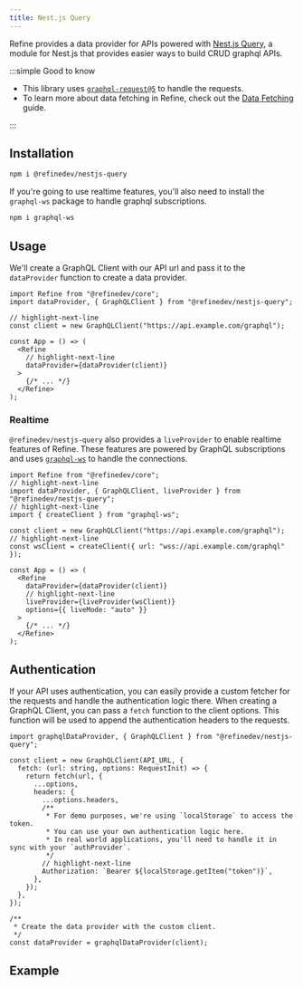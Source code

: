 ```yaml
---
title: Nest.js Query
---
```


Refine provides a data provider for APIs powered with [Nest.js Query](https://doug-martin.github.io/nestjs-query/), a module for Nest.js that provides easier ways to build CRUD graphql APIs.

:::simple Good to know

- This library uses [`graphql-request@5`](https://github.com/jasonkuhrt/graphql-request) to handle the requests.
- To learn more about data fetching in Refine, check out the [Data Fetching](/docs/guides-concepts/data-fetching) guide.

:::

## Installation

```bash
npm i @refinedev/nestjs-query
```

If you're going to use realtime features, you'll also need to install the `graphql-ws` package to handle graphql subscriptions.

```bash
npm i graphql-ws
```

## Usage

We'll create a GraphQL Client with our API url and pass it to the `dataProvider` function to create a data provider.

```tsx title="app.tsx"
import Refine from "@refinedev/core";
import dataProvider, { GraphQLClient } from "@refinedev/nestjs-query";

// highlight-next-line
const client = new GraphQLClient("https://api.example.com/graphql");

const App = () => (
  <Refine
    // highlight-next-line
    dataProvider={dataProvider(client)}
  >
    {/* ... */}
  </Refine>
);
```

### Realtime

`@refinedev/nestjs-query` also provides a `liveProvider` to enable realtime features of Refine. These features are powered by GraphQL subscriptions and uses [`graphql-ws`](https://the-guild.dev/graphql/ws) to handle the connections.

```tsx title="app.tsx"
import Refine from "@refinedev/core";
// highlight-next-line
import dataProvider, { GraphQLClient, liveProvider } from "@refinedev/nestjs-query";
// highlight-next-line
import { createClient } from "graphql-ws";

const client = new GraphQLClient("https://api.example.com/graphql");
// highlight-next-line
const wsClient = createClient({ url: "wss://api.example.com/graphql" });

const App = () => (
  <Refine
    dataProvider={dataProvider(client)}
    // highlight-next-line
    liveProvider={liveProvider(wsClient)}
    options={{ liveMode: "auto" }}
  >
    {/* ... */}
  </Refine>
);
```

## Authentication

If your API uses authentication, you can easily provide a custom fetcher for the requests and handle the authentication logic there. When creating a GraphQL Client, you can pass a `fetch` function to the client options. This function will be used to append the authentication headers to the requests.

```tsx title="data-provider.tsx"
import graphqlDataProvider, { GraphQLClient } from "@refinedev/nestjs-query";

const client = new GraphQLClient(API_URL, {
  fetch: (url: string, options: RequestInit) => {
    return fetch(url, {
      ...options,
      headers: {
        ...options.headers,
        /**
         * For demo purposes, we're using `localStorage` to access the token.
         * You can use your own authentication logic here.
         * In real world applications, you'll need to handle it in sync with your `authProvider`.
         */
        // highlight-next-line
        Authorization: `Bearer ${localStorage.getItem("token")}`,
      },
    });
  },
});

/**
 * Create the data provider with the custom client.
 */
const dataProvider = graphqlDataProvider(client);
```

## Example

<CodeSandboxExample path="data-provider-nestjs-query" />
